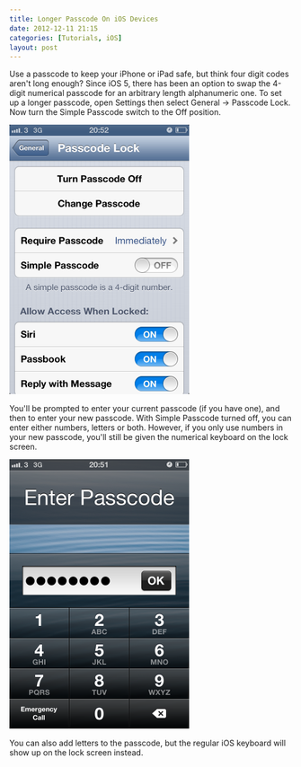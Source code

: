 ```yaml
---
title: Longer Passcode On iOS Devices
date: 2012-12-11 21:15
categories: [Tutorials, iOS]
layout: post
---
```


Use a passcode to keep your iPhone or iPad safe, but think four digit codes aren't long enough? Since iOS 5, there has been an option to swap the 4-digit numerical passcode for an arbitrary length alphanumeric one. To set up a longer passcode, open Settings then select General → Passcode Lock. Now turn the Simple Passcode switch to the Off position. 

<img src="/images/2012/12/11/longer-passcode-on-ios/Passcode-Lock-Settings.png" width="320" height="480" />

You'll be prompted to enter your current passcode (if you have one), and then to enter your new passcode. With Simple Passcode turned off, you can enter either numbers, letters or both. However, if you only use numbers in your new passcode, you'll still be given the numerical keyboard on the lock screen.

<img src="/images/2012/12/11/longer-passcode-on-ios/Long-Passcode-Lock-Screen.png" width="320" height="480" />

You can also add letters to the passcode, but the regular iOS keyboard will show up on the lock screen instead.